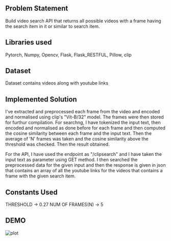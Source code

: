 ## Problem Statement
Build video search API that returns all possible videos with a frame having the search
item in it or similar to search item.

## Libraries used
Pytorch, Numpy, Opencv, Flask, Flask_RESTFUL, Pillow, clip

## Dataset
Dataset contains videos along with youtube links

## Implemented Solution
I've extracted and preprocessed each frame from the video and encoded and normalised using clip's "Vit-B/32" model. The frames were then stored for furthur compilation.
For searchng, I have tokenized the input text, then encoded and normalised as done before for each frame and then computed the cosine similarity between each frame and the input text. Then the average of 'N' frames was taken and the cosine similarity above the threshold was checked. Then the result obtained.

For the API, I have used the endpoint as "/clipsearch" and I have taken the input text as parameter using GET method. I then searched the preprocessed data for the given input and then the response is given in json that contains an array of all the youtube links for the videos that contains a frame with the given search item.

## Constants Used
THRESHOLD -> 0.27
NUM OF FRAMES(N) -> 5

## DEMO

![plot](./ScreenShots/.png)